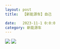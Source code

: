 ```yaml
---
layout: post
title:  【新能源车】自己

date:   2023-11-1 0:0:0
category: 新能源车
---
```

![](http://sfwz6si9l.hd-bkt.clouddn.com/img/6661699834311_.pic.jpg)
![](http://sfwz6si9l.hd-bkt.clouddn.com/img/new_car_me_v1.0_2311131416.png)


